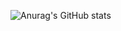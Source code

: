 ![Anurag's GitHub stats](https://github-readme-stats.vercel.app/api?username=takeddiney&show_icons=true&theme=dark)
